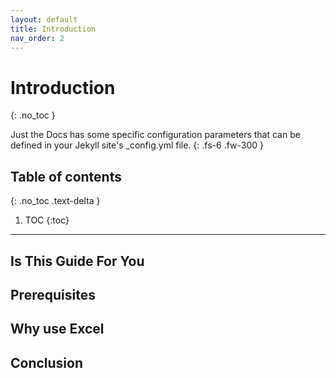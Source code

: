 ```yaml
---
layout: default
title: Introduction
nav_order: 2
---
```


# Introduction
{: .no_toc }


Just the Docs has some specific configuration parameters that can be defined in your Jekyll site's _config.yml file.
{: .fs-6 .fw-300 }

## Table of contents
{: .no_toc .text-delta }

1. TOC
{:toc}

---


## Is This Guide For You



## Prerequisites





## Why use Excel




## Conclusion


